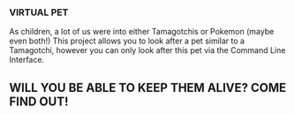### VIRTUAL PET

As children, a lot of us were into either Tamagotchis or Pokemon (maybe even both!)
This project allows you to look after a pet similar to a Tamagotchi, however you can only look after this pet via the Command Line Interface.

## WILL YOU BE ABLE TO KEEP THEM ALIVE? COME FIND OUT!